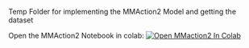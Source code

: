 Temp Folder for implementing the MMAction2 Model and getting the dataset

Open the MMAction2 Notebook in colab: [![Open MMaction2 In Colab](https://colab.research.google.com/assets/colab-badge.svg)](https://colab.research.google.com/github/gabeorlanski/adversarial-robustness-toolbox/blob/current_over_the_air/over_the_air/MMAction2_Model.ipynb)
